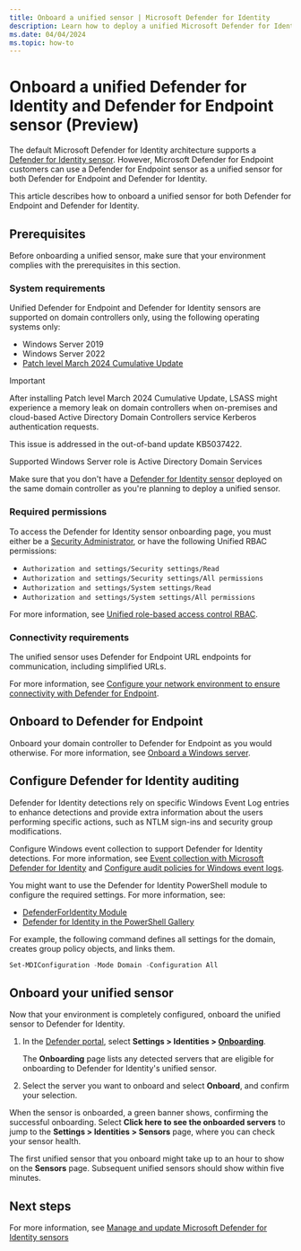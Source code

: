 ```yaml
---
title: Onboard a unified sensor | Microsoft Defender for Identity
description: Learn how to deploy a unified Microsoft Defender for Identity and Microsoft Defender for Endpoint sensor.
ms.date: 04/04/2024
ms.topic: how-to
---
```


# Onboard a unified Defender for Identity and Defender for Endpoint sensor (Preview)

The default Microsoft Defender for Identity architecture supports a [Defender for Identity sensor](deploy-defender-identity.md). However, Microsoft Defender for Endpoint customers can use a Defender for Endpoint sensor as a unified sensor for both Defender for Endpoint and Defender for Identity.

This article describes how to onboard a unified sensor for both Defender for Endpoint and Defender for Identity.

## Prerequisites

Before onboarding a unified sensor, make sure that your environment complies with the prerequisites in this section.

### System requirements

Unified Defender for Endpoint and Defender for Identity sensors are supported on domain controllers only, using the following operating systems only:

- Windows Server 2019
- Windows Server 2022
- [Patch level March 2024 Cumulative Update](https://support.microsoft.com/topic/march-12-2024-kb5035857-os-build-20348-2340-a7953024-bae2-4b1a-8fc1-74a17c68203c)

> [!IMPORTANT]
>After installing Patch level March 2024 Cumulative Update, LSASS might experience a memory leak on domain controllers when on-premises and cloud-based Active Directory Domain Controllers service Kerberos authentication requests.
>
> This issue is addressed in the out-of-band update KB5037422.

<!--what does this mean?-->
Supported Windows Server role is Active Directory Domain Services

Make sure that you don't have a [Defender for Identity sensor](deploy-defender-identity.md) deployed on the same domain controller as you're planning to deploy a unified sensor.

### Required permissions

To access the Defender for Identity sensor onboarding page, you must either be a [Security Administrator](/entra/identity/role-based-access-control/permissions-reference), or have the following Unified RBAC permissions:

- `Authorization and settings/Security settings/Read`
- `Authorization and settings/Security settings/All permissions`
- `Authorization and settings/System settings/Read`
- `Authorization and settings/System settings/All permissions`

For more information, see [Unified role-based access control RBAC](/defender-for-identity/role-groups#unified-role-based-access-control-rbac).

### Connectivity requirements

The unified sensor uses Defender for Endpoint URL endpoints for communication, including simplified URLs.

For more information, see [Configure your network environment to ensure connectivity with Defender for Endpoint](/microsoft-365/security/defender-endpoint/configure-environment##enable-access-to-microsoft-defender-for-endpoint-service-urls-in-the-proxy-server).

## Onboard to Defender for Endpoint

Onboard your domain controller to Defender for Endpoint as you would otherwise. For more information, see [Onboard a Windows server](/microsoft-365/security/defender-endpoint/onboard-windows-server).

## Configure Defender for Identity auditing

Defender for Identity detections rely on specific Windows Event Log entries to enhance detections and provide extra information about the users performing specific actions, such as NTLM sign-ins and security group modifications.

Configure Windows event collection to support Defender for Identity detections. For more information, see [Event collection with Microsoft Defender for Identity](event-collection-overview.md) and [Configure audit policies for Windows event logs](configure-windows-event-collection.md).

You might want to use the Defender for Identity PowerShell module to configure the required settings. For more information, see:

- [DefenderForIdentity Module](/powershell/module/defenderforidentity/?view=defenderforidentity-latest)
- [Defender for Identity in the PowerShell Gallery](https://www.powershellgallery.com/packages/DefenderForIdentity/)

For example, the following command defines all settings for the domain, creates group policy objects, and links them.

```powershell
Set-MDIConfiguration -Mode Domain -Configuration All
```

## Onboard your unified sensor

Now that your environment is completely configured, onboard the unified sensor to Defender for Identity.

1. In the [Defender portal](https://security.microsoft.com), select **Settings > Identities > [Onboarding](https://security.microsoft.com/settings/identities?tabid=onboarding)**. 

    The **Onboarding** page lists any detected servers that are eligible for onboarding to Defender for Identity's unified sensor.

1. Select the server you want to onboard and select **Onboard**, and confirm your selection. 
 
When the sensor is onboarded, a green banner shows, confirming the successful onboarding. Select **Click here to see the onboarded servers** to jump to the **Settings > Identities > Sensors** page, where you can check your sensor health.

The first unified sensor that you onboard might take up to an hour to show on the **Sensors** page. Subsequent unified sensors should show within five minutes.

## Next steps

For more information, see [Manage and update Microsoft Defender for Identity sensors](../sensor-settings.md)
